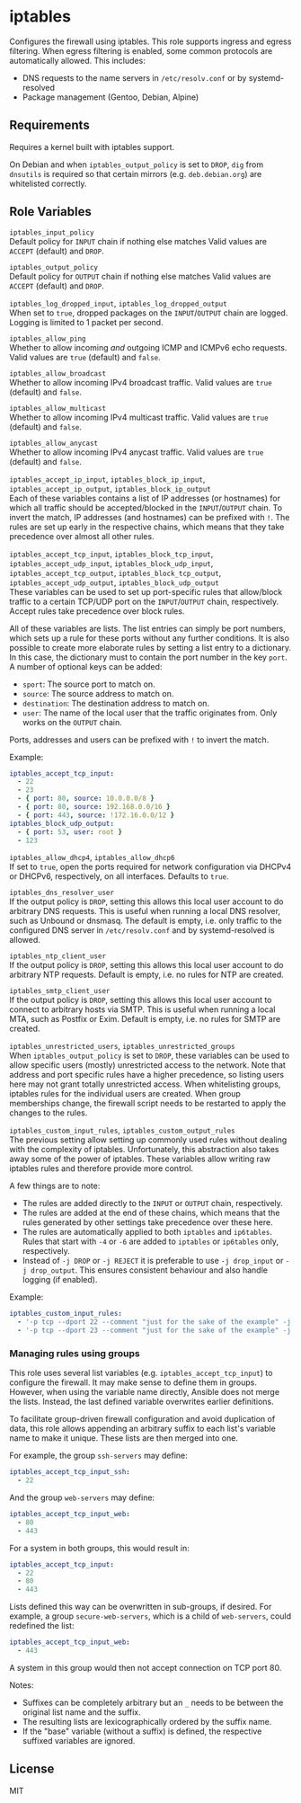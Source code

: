 iptables
========

Configures the firewall using iptables.
This role supports ingress and egress filtering.
When egress filtering is enabled, some common protocols are automatically allowed.
This includes:
* DNS requests to the name servers in `/etc/resolv.conf` or by systemd-resolved
* Package management (Gentoo, Debian, Alpine)

Requirements
------------

Requires a kernel built with iptables support.

On Debian and when `iptables_output_policy` is set to `DROP`, `dig` from `dnsutils` is required so that certain mirrors (e.g. `deb.debian.org`) are whitelisted correctly.

Role Variables
--------------

`iptables_input_policy`  
Default policy for `INPUT` chain if nothing else matches
Valid values are `ACCEPT` (default) and `DROP`.

`iptables_output_policy`  
Default policy for `OUTPUT` chain if nothing else matches
Valid values are `ACCEPT` (default) and `DROP`.

`iptables_log_dropped_input`, `iptables_log_dropped_output`  
When set to `true`, dropped packages on the `INPUT`/`OUTPUT` chain are logged.
Logging is limited to 1 packet per second.

`iptables_allow_ping`  
Whether to allow incoming *and* outgoing ICMP and ICMPv6 echo requests.
Valid values are `true` (default) and `false`.

`iptables_allow_broadcast`  
Whether to allow incoming IPv4 broadcast traffic.
Valid values are `true` (default) and `false`.

`iptables_allow_multicast`  
Whether to allow incoming IPv4 multicast traffic.
Valid values are `true` (default) and `false`.

`iptables_allow_anycast`  
Whether to allow incoming IPv4 anycast traffic.
Valid values are `true` (default) and `false`.

`iptables_accept_ip_input`, `iptables_block_ip_input`, `iptables_accept_ip_output`, `iptables_block_ip_output`  
Each of these variables contains a list of IP addresses (or hostnames) for which all traffic should be accepted/blocked in the `INPUT`/`OUTPUT` chain.
To invert the match, IP addresses (and hostnames) can be prefixed with `!`.
The rules are set up early in the respective chains, which means that they take precedence over almost all other rules.

`iptables_accept_tcp_input`, `iptables_block_tcp_input`, `iptables_accept_udp_input`, `iptables_block_udp_input`, `iptables_accept_tcp_output`, `iptables_block_tcp_output`, `iptables_accept_udp_output`, `iptables_block_udp_output`  
These variables can be used to set up port-specific rules that allow/block traffic to a certain TCP/UDP port on the `INPUT`/`OUTPUT` chain, respectively.
Accept rules take precedence over block rules.

All of these variables are lists.
The list entries can simply be port numbers, which sets up a rule for these ports without any further conditions.
It is also possible to create more elaborate rules by setting a list entry to a dictionary.
In this case, the dictionary must to contain the port number in the key `port`.
A number of optional keys can be added:
* `sport`: The source port to match on.
* `source`: The source address to match on.
* `destination`: The destination address to match on.
* `user`: The name of the local user that the traffic originates from. Only works on the `OUTPUT` chain.

Ports, addresses and users can be prefixed with `!` to invert the match.

Example:
```yaml
iptables_accept_tcp_input:
  - 22
  - 23
  - { port: 80, source: 10.0.0.0/8 }
  - { port: 80, source: 192.168.0.0/16 }
  - { port: 443, source: !172.16.0.0/12 }
iptables_block_udp_output:
  - { port: 53, user: root }
  - 123
```

`iptables_allow_dhcp4`, `iptables_allow_dhcp6`  
If set to `true`, open the ports required for network configuration via DHCPv4 or DHCPv6, respectively, on all interfaces.
Defaults to `true`.

`iptables_dns_resolver_user`  
If the output policy is `DROP`, setting this allows this local user account to do arbitrary DNS requests.
This is useful when running a local DNS resolver, such as Unbound or dnsmasq.
The default is empty, i.e. only traffic to the configured DNS server in `/etc/resolv.conf` and by systemd-resolved is allowed.

`iptables_ntp_client_user`  
If the output policy is `DROP`, setting this allows this local user account to do arbitrary NTP requests.
Default is empty, i.e. no rules for NTP are created.

`iptables_smtp_client_user`  
If the output policy is `DROP`, setting this allows this local user account to connect to arbitrary hosts via SMTP.
This is useful when running a local MTA, such as Postfix or Exim.
Default is empty, i.e. no rules for SMTP are created.

`iptables_unrestricted_users`, `iptables_unrestricted_groups`  
When `iptables_output_policy` is set to `DROP`, these variables can be used to allow specific users (mostly) unrestricted access to the network.
Note that address and port specific rules have a higher precedence, so listing users here may not grant totally unrestricted access.
When whitelisting groups, iptables rules for the individual users are created.
When group memberships change, the firewall script needs to be restarted to apply the changes to the rules.

`iptables_custom_input_rules`, `iptables_custom_output_rules`  
The previous setting allow setting up commonly used rules without dealing with the complexity of iptables.
Unfortunately, this abstraction also takes away some of the power of iptables.
These variables allow writing raw iptables rules and therefore provide more control.

A few things are to note:
* The rules are added directly to the `INPUT` or `OUTPUT` chain, respectively.
* The rules are added at the end of these chains, which means that the rules generated by other settings take precedence over these here.
* The rules are automatically applied to both `iptables` and `ip6tables`.
  Rules that start with `-4` or `-6` are added to `iptables` or `ip6tables` only, respectively.
* Instead of `-j DROP` or `-j REJECT` it is preferable to use `-j drop_input` or `-j drop_output`.
  This ensures consistent behaviour and also handle logging (if enabled).

Example:
```yaml
iptables_custom_input_rules:
  - '-p tcp --dport 22 --comment "just for the sake of the example" -j ACCEPT'
  - '-p tcp --dport 23 --comment "just for the sake of the example" -j drop_input'
```

### Managing rules using groups

This role uses several list variables (e.g. `iptables_accept_tcp_input`) to configure the firewall.
It may make sense to define them in groups.
However, when using the variable name directly, Ansible does not merge the lists.
Instead, the last defined variable overwrites earlier definitions.

To facilitate group-driven firewall configuration and avoid duplication of data, this role allows appending an arbitrary suffix to each list's variable name to make it unique.
These lists are then merged into one.

For example, the group `ssh-servers` may define:
```yaml
iptables_accept_tcp_input_ssh:
  - 22
```
And the group `web-servers` may define:
```yaml
iptables_accept_tcp_input_web:
  - 80
  - 443
```
For a system in both groups, this would result in:
```yaml
iptables_accept_tcp_input:
  - 22
  - 80
  - 443
```
Lists defined this way can be overwritten in sub-groups, if desired.
For example, a group `secure-web-servers`, which is a child of `web-servers`, could redefined the list:
```yaml
iptables_accept_tcp_input_web:
  - 443
```
A system in this group would then not accept connection on TCP port 80.

Notes:
* Suffixes can be completely arbitrary but an `_` needs to be between the original list name and the suffix.
* The resulting lists are lexicographically ordered by the suffix name.
* If the "base" variable (without a suffix) is defined, the respective suffixed variables are ignored.

License
-------

MIT
